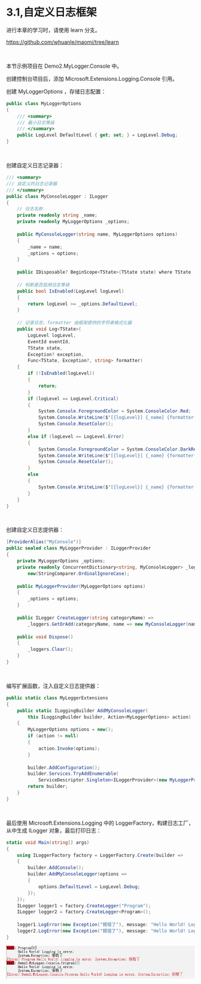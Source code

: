 # 3.1,自定义日志框架

进行本章的学习时，请使用 learn 分支。

https://github.com/whuanle/maomi/tree/learn

<br />

本节示例项目在 Demo2.MyLogger.Console 中。

创建控制台项目后，添加 Microsoft.Extensions.Logging.Console 引用。

创建 MyLoggerOptions ，存储日志配置：

```csharp
public class MyLoggerOptions
{
	/// <summary>
	/// 最小日志等级
	/// </summary>
	public LogLevel DefaultLevel { get; set; } = LogLevel.Debug;
}
```

<br />

创建自定义日志记录器：

```csharp
/// <summary>
/// 自定义的日志记录器
/// </summary>
public class MyConsoleLogger : ILogger
{
	// 日志名称
	private readonly string _name;
	private readonly MyLoggerOptions _options;

	public MyConsoleLogger(string name, MyLoggerOptions options)
	{
		_name = name;
		_options = options;
	}

	public IDisposable? BeginScope<TState>(TState state) where TState : notnull => default!;

	// 判断是否启用日志等级
	public bool IsEnabled(LogLevel logLevel)
	{
		return logLevel >= _options.DefaultLevel;
	}

	// 记录日志，formatter 由框架提供的字符串格式化器
	public void Log<TState>(
		LogLevel logLevel,
		EventId eventId,
		TState state,
		Exception? exception,
		Func<TState, Exception?, string> formatter)
	{
		if (!IsEnabled(logLevel))
		{
			return;
		}
		if (logLevel == LogLevel.Critical)
		{
			System.Console.ForegroundColor = System.ConsoleColor.Red;
			System.Console.WriteLine($"[{logLevel}] {_name} {formatter(state, exception)} {exception}");
			System.Console.ResetColor();
		}
		else if (logLevel == LogLevel.Error)
		{
			System.Console.ForegroundColor = System.ConsoleColor.DarkRed;
			System.Console.WriteLine($"[{logLevel}] {_name} {formatter(state, exception)} {exception}");
			System.Console.ResetColor();
		}
		else
		{
			System.Console.WriteLine($"[{logLevel}] {_name} {formatter(state, exception)} {exception}");
		}
	}
}
```

<br />

创建自定义日志提供器：

```csharp
[ProviderAlias("MyConsole")]
public sealed class MyLoggerProvider : ILoggerProvider
{
	private MyLoggerOptions _options;
	private readonly ConcurrentDictionary<string, MyConsoleLogger> _loggers =
		new(StringComparer.OrdinalIgnoreCase);

	public MyLoggerProvider(MyLoggerOptions options)
	{
		_options = options;
	}

	public ILogger CreateLogger(string categoryName) =>
		_loggers.GetOrAdd(categoryName, name => new MyConsoleLogger(name, _options));

	public void Dispose()
	{
		_loggers.Clear();
	}
}
```

<br />

编写扩展函数，注入自定义日志提供器：

```csharp
public static class MyLoggerExtensions
{
	public static ILoggingBuilder AddMyConsoleLogger(
		this ILoggingBuilder builder, Action<MyLoggerOptions> action)
	{
		MyLoggerOptions options = new();
		if (action != null)
		{
			action.Invoke(options);
		}

		builder.AddConfiguration();
		builder.Services.TryAddEnumerable(
			ServiceDescriptor.Singleton<ILoggerProvider>(new MyLoggerProvider(options)));
		return builder;
	}
}
```

<br />

最后使用 Microsoft.Extensions.Logging 中的 LoggerFactory，构建日志工厂，从中生成 ILogger 对象，最后打印日志：

```csharp
static void Main(string[] args)
{
	using ILoggerFactory factory = LoggerFactory.Create(builder =>
	{
		builder.AddConsole();
		builder.AddMyConsoleLogger(options =>
		{
			options.DefaultLevel = LogLevel.Debug;
		});
	});
	ILogger logger1 = factory.CreateLogger("Program");
	ILogger logger2 = factory.CreateLogger<Program>();

	logger1.LogError(new Exception("报错了"), message: "Hello World! Logging is {Description}.", args: "error");
	logger2.LogError(new Exception("报错了"), message: "Hello World! Logging is {Description}.", args: "error");
}
```

![image-20240104185853068](images/image-20240104185853068-1710808819145-1.png)

